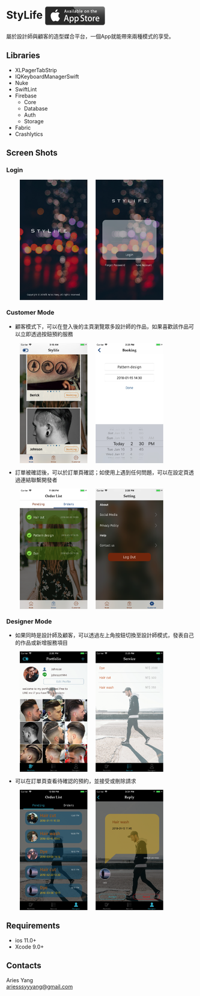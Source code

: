 # StyLife [<img src="https://github.com/ariesssyyyang/Sedo/blob/master/DemoShot/availableOnTheAppStore.png" width = "160" height = "50" alt="StyLife" align=center />](https://itunes.apple.com/tw/app/stylife/id1332467556)

屬於設計師與顧客的造型媒合平台，一個App就能帶來兩種模式的享受。<br />

## Libraries
 - XLPagerTabStrip
 - IQKeyboardManagerSwift
 - Nuke
 - SwiftLint
 - Firebase
    - Core
    - Database
    - Auth
    - Storage
 - Fabric
 - Crashlytics

## Screen Shots


### Login

&emsp; &emsp; <img src="https://github.com/ariesssyyyang/Sedo/blob/master/DemoShot/shot-launch.png" width = "180" height = "320" align=center /> &emsp; <img src="https://github.com/ariesssyyyang/Sedo/blob/master/DemoShot/shot-login.png" width = "180" height = "320" align=center />

### Customer Mode

 - 顧客模式下，可以在登入後的主頁瀏覽眾多設計師的作品，如果喜歡該作品可以立即透過按鈕預約服務
 
 &emsp; &emsp; <img src="https://github.com/ariesssyyyang/Sedo/blob/master/DemoShot/shot-main.png" width = "180" height = "320" align=center /> &emsp; <img src="https://github.com/ariesssyyyang/Sedo/blob/master/DemoShot/shot-booking.png" width = "180" height = "320" align=center />
 
 - 訂單被確認後，可以於訂單頁確認；如使用上遇到任何問題，可以在設定頁透過連結聯繫開發者
 
  &emsp; &emsp; <img src="https://github.com/ariesssyyyang/Sedo/blob/master/DemoShot/shot-order.png" width = "180" height = "320" align=center /> &emsp; <img src="https://github.com/ariesssyyyang/Sedo/blob/master/DemoShot/shot-setting.png" width = "180" height = "320" align=center />

### Designer Mode

 - 如果同時是設計師及顧客，可以透過左上角按鈕切換至設計師模式，發表自己的作品或新增服務項目
 
  &emsp; &emsp; <img src="https://github.com/ariesssyyyang/Sedo/blob/master/DemoShot/shot-portfolio.png" width = "180" height = "320" align=center /> &emsp; <img src="https://github.com/ariesssyyyang/Sedo/blob/master/DemoShot/shot-service.png" width = "180" height = "320" align=center />
 
 - 可以在訂單頁查看待確認的預約，並接受或刪除請求
 
  &emsp; &emsp; <img src="https://github.com/ariesssyyyang/Sedo/blob/master/DemoShot/shot-pending.png" width = "180" height = "320" align=center /> &emsp; <img src="https://github.com/ariesssyyyang/Sedo/blob/master/DemoShot/shot-reply.png" width = "180" height = "320" align=center />

## Requirements

 - ios 11.0+
 - Xcode 9.0+

## Contacts

Aries Yang<br>
ariesssyyyang@gmail.com
